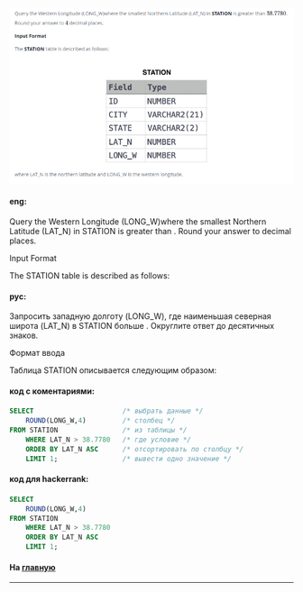 ### 

<img src="./art/39.png" alt="solution" >

#### eng:
Query the Western Longitude (LONG_W)where the smallest Northern Latitude (LAT_N) in STATION is greater than . Round your answer to  decimal places.

Input Format

The STATION table is described as follows:


#### рус:
Запросить западную долготу (LONG_W), где наименьшая северная широта (LAT_N) в STATION больше . Округлите ответ до десятичных знаков.

Формат ввода

Таблица STATION описывается следующим образом:


#### код с коментариями:
```sql
SELECT                      /* выбрать данные */
    ROUND(LONG_W,4)         /* столбец */
FROM STATION                /* из таблицы */
    WHERE LAT_N > 38.7780   /* где условие */
    ORDER BY LAT_N ASC      /* отсортировать по столбцу */
    LIMIT 1;                /* вывести одно значение */
```

#### код для hackerrank:
```sql
SELECT 
    ROUND(LONG_W,4) 
FROM STATION 
    WHERE LAT_N > 38.7780 
    ORDER BY LAT_N ASC 
    LIMIT 1;
```


#### На [главную](https://github.com/BEPb/hackerrank_sql#readme)

---